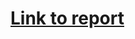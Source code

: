 
# [Link to report](https://app.powerbi.com/view?r=eyJrIjoiMTg1OTVkYjctNTI4Yi00MGI5LThjNWEtNjA5Yzg2ZGMwOGNiIiwidCI6IjliNTk3NjNmLTc2NDktNDM0Zi1iNGJmLWRmYTg3NGU4OGY4NyJ9)
